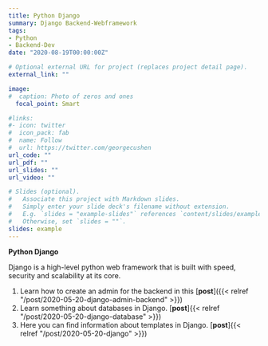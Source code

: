 ```yaml
---
title: Python Django
summary: Django Backend-Webframework
tags:
- Python
- Backend-Dev
date: "2020-08-19T00:00:00Z"

# Optional external URL for project (replaces project detail page).
external_link: ""

image:
#  caption: Photo of zeros and ones
  focal_point: Smart

#links:
#- icon: twitter
#  icon_pack: fab
#  name: Follow
#  url: https://twitter.com/georgecushen
url_code: ""
url_pdf: ""
url_slides: ""
url_video: ""

# Slides (optional).
#   Associate this project with Markdown slides.
#   Simply enter your slide deck's filename without extension.
#   E.g. `slides = "example-slides"` references `content/slides/example-slides.md`.
#   Otherwise, set `slides = ""`.
slides: example
---
```




**Python Django**
   
Django is a high-level python web framework that is built with speed, security and scalability at its core.


  1. Learn how to create an admin for the backend in this [__post__]({{< relref "/post/2020-05-20-django-admin-backend" >}})
  1. Learn something about databases in Django. [__post__]{{< relref "/post/2020-05-20-django-database" >}})
  1. Here you can find information about templates in Django. [__post__]{{< relref "/post/2020-05-20-django" >}})